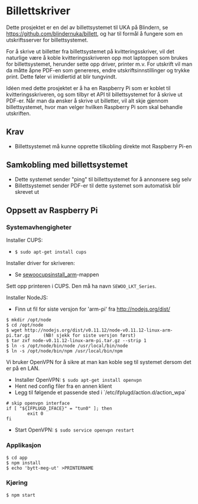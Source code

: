 # Billettskriver

Dette prosjektet er en del av billettsystemet til UKA på Blindern, se https://github.com/blindernuka/billett,
og har til formål å fungere som en utskriftsserver for billettsystemet.

For å skrive ut billetter fra billettsystemet på kvitteringsskriver, vil det naturlige være å koble kvitteringsskriveren
opp mot laptoppen som brukes for billettsystemet, herunder sette opp driver, printer m.v. For utskrift vil man da måtte
åpne PDF-en som genereres, endre utskriftsinnstillinger og trykke print. Dette føler vi imidlertid at blir tungvindt.

Idéen med dette prosjektet er å ha en Raspberry Pi som er koblet til kvitteringsskriveren, og som tilbyr et API
til billettsystemet for å skrive ut PDF-er. Når man da ønsker å skrive ut billetter, vil alt skje gjennom
billettsystemet, hvor man velger hvilken Raspberry Pi som skal behandle utskriften.

## Krav
* Billettsystemet må kunne opprette tilkobling direkte mot Raspberry Pi-en

## Samkobling med billettsystemet
* Dette systemet sender "ping" til billettsystemet for å annonsere seg selv
* Billettsystemet sender PDF-er til dette systemet som automatisk blir skrevet ut

## Oppsett av Raspberry Pi

### Systemavhengigheter
Installer CUPS:
* `$ sudo apt-get install cups`

Installer driver for skriveren:
* Se [sewoocupsinstall_arm](sewoocupsinstall_arm)-mappen

Sett opp printeren i CUPS. Den må ha navn `SEWOO_LKT_Series`.

Installer NodeJS:
* Finn ut fil for siste versjon for 'arm-pi' fra http://nodejs.org/dist/
```
$ mkdir /opt/node
$ cd /opt/node
$ wget http://nodejs.org/dist/v0.11.12/node-v0.11.12-linux-arm-pi.tar.gz     (NB! sjekk for siste versjon først)
$ tar zxf node-v0.11.12-linux-arm-pi.tar.gz --strip 1
$ ln -s /opt/node/bin/node /usr/local/bin/node
$ ln -s /opt/node/bin/npm /usr/local/bin/npm
```

Vi bruker OpenVPN for å sikre at man kan koble seg til systemet dersom det er på en LAN.
* Installer OpenVPN: `$ sudo apt-get install openvpn`
* Hent ned config filer fra en annen klient
* Legg til følgende et passende sted i `/etc/ifplugd/action.d/action_wpa´
```
# skip openvpn interface
if [ "${IFPLUGD_IFACE}" = "tun0" ]; then
        exit 0
fi
```
* Start OpenVPN: `$ sudo service openvpn restart`

### Applikasjon
```
$ cd app
$ npm install
$ echo 'bytt-meg-ut' >PRINTERNAME
```

### Kjøring
```
$ npm start
```
